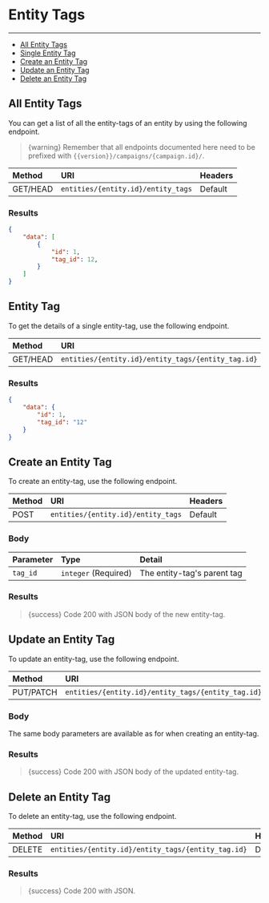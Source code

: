 # Entity Tags

---

- [All Entity Tags](#all-entity-tags)
- [Single Entity Tag](#entity-tag)
- [Create an Entity Tag](#create-entity-tag)
- [Update an Entity Tag](#update-entity-tag)
- [Delete an Entity Tag](#delete-entity-tag)

<a name="all-entity-tags"></a>
## All Entity Tags

You can get a list of all the entity-tags of an entity by using the following endpoint.

> {warning} Remember that all endpoints documented here need to be prefixed with `{{version}}/campaigns/{campaign.id}/`.


| Method | URI | Headers |
| :- |   :-   |  :-  |
| GET/HEAD | `entities/{entity.id}/entity_tags` | Default |

### Results
```json
{
    "data": [
        {
            "id": 1,
            "tag_id": 12,
        }
    ]
}
```


<a name="entity-tag"></a>
## Entity Tag

To get the details of a single entity-tag, use the following endpoint.

| Method | URI | Headers |
| :- |   :-   |  :-  |
| GET/HEAD | `entities/{entity.id}/entity_tags/{entity_tag.id}` | Default |

### Results
```json
{
    "data": {
        "id": 1,
        "tag_id": "12"
    }
}
```


<a name="create-entity-tag"></a>
## Create an Entity Tag

To create an entity-tag, use the following endpoint.

| Method | URI | Headers |
| :- |   :-   |  :-  |
| POST | `entities/{entity.id}/entity_tags` | Default |

### Body

| Parameter | Type | Detail |
| :- |   :-   |  :-  |
| `tag_id` | `integer` (Required) | The entity-tag's parent tag |


### Results

> {success} Code 200 with JSON body of the new entity-tag.


<a name="update-entity-tag"></a>
## Update an Entity Tag

To update an entity-tag, use the following endpoint.

| Method | URI | Headers |
| :- |   :-   |  :-  |
| PUT/PATCH | `entities/{entity.id}/entity_tags/{entity_tag.id}` | Default |

### Body

The same body parameters are available as for when creating an entity-tag.

### Results

> {success} Code 200 with JSON body of the updated entity-tag.


<a name="delete-entity-tag"></a>
## Delete an Entity Tag

To delete an entity-tag, use the following endpoint.

| Method | URI | Headers |
| :- |   :-   |  :-  |
| DELETE | `entities/{entity.id}/entity_tags/{entity_tag.id}` | Default |

### Results

> {success} Code 200 with JSON.
